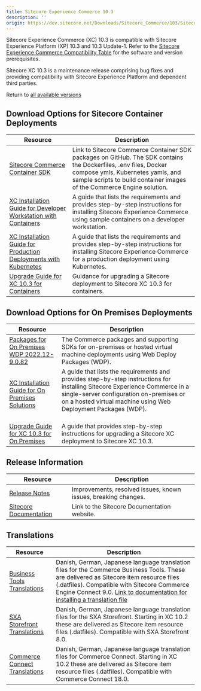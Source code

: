 ```yaml
---
title: Sitecore Experience Commerce 10.3
description: ''
origin: https://dev.sitecore.net/Downloads/Sitecore_Commerce/103/Sitecore_Experience_Commerce_103.aspx
---
```


Sitecore Experience Commerce (XC) 10.3 is compatible with Sitecore Experience Platform (XP) 10.3 and 10.3 Update-1. Refer to the [Sitecore Experience Commerce Compatibility Table](https://kb.sitecore.net/articles/804595) for the software and version prerequisites.

Sitecore XC 10.3 is a maintenance release comprising bug fixes and providing compatibility with Sitecore Experience Platform and dependent third parties.

Return to [all available versions](/Downloads/Sitecore_Commerce)

## Download Options for Sitecore Container Deployments

 | Resource | Description |
 | --- | --- |
 | [Sitecore Commerce Container SDK](https://github.com/Sitecore/container-deployment/releases) | Link to Sitecore Commerce Container SDK packages on GitHub. The SDK contains the Dockerfiles, .env files, Docker compose ymls, Kubernetes yamls, and sample scripts to build container images of the Commerce Engine solution. |
 | [XC Installation Guide for Developer Workstation with Containers](https://scdp.blob.core.windows.net/downloads/Sitecore%20Commerce/103/Sitecore%20Experience%20Commerce%20103/Secure/SXC_10_3_Installation_Guide_for_a_Developer_Workstation_with_Containers-en.pdf) | A guide that lists the requirements and provides step-by-step instructions for installing Sitecore Experience Commerce using sample containers on a developer workstation. |
 | [XC Installation Guide for Production Deployments with Kubernetes](https://scdp.blob.core.windows.net/downloads/Sitecore%20Commerce/103/Sitecore%20Experience%20Commerce%20103/Secure/SXC_10_3_Installation_Guide_for_Production_Deployments_with_Kubernetes-en.pdf) | A guide that lists the requirements and provides step-by-step instructions for installing Sitecore Experience Commerce for a production deployment using Kubernetes. |
 | [Upgrade Guide for XC 10.3 for Containers](https://scdp.blob.core.windows.net/downloads/Sitecore%20Commerce/103/Sitecore%20Experience%20Commerce%20103/Secure/SXC_10_3_Container_Upgrade_Guide-en.pdf) | Guidance for upgrading a Sitecore deployment to Sitecore XC 10.3 for containers. |

## Download Options for On Premises Deployments

 | Resource | Description |
 | --- | --- |
 | [Packages for On Premises WDP 2022.12-9.0.82](https://scdp.blob.core.windows.net/downloads/Sitecore%20Commerce/103/Sitecore%20Experience%20Commerce%20103/Secure/Sitecore.Commerce.WDP.2022.12-9.0.82.zip) | The Commerce packages and supporting SDKs for on-premises or hosted virtual machine deployments using Web Deploy Packages (WDP). |
 | [XC Installation Guide for On Premises Solutions](https://scdp.blob.core.windows.net/downloads/Sitecore%20Commerce/103/Sitecore%20Experience%20Commerce%20103/Secure/SXC_10_3_Installation_Guide_for_On-Premises_Solutions-en.pdf) | A guide that lists the requirements and provides step-by-step instructions for installing Sitecore Experience Commerce in a single-server configuration on-premises or on a hosted virtual machine using Web Deployment Packages (WDP).  <br /><br /> |
 | [Upgrade Guide for XC 10.3 for On Premises](https://scdp.blob.core.windows.net/downloads/Sitecore%20Commerce/103/Sitecore%20Experience%20Commerce%20103/Secure/SXC_10_3_Upgrade_Guide_for_Sitecore_XC_10_2-en.pdf) | A guide that provides step-by-step instructions for upgrading a Sitecore XC deployment to Sitecore XC 10.3. |

## Release Information

 | Resource | Description |
 | --- | --- |
 | [Release Notes](https://scdp.blob.core.windows.net/downloads/Sitecore%20Commerce/103/Sitecore%20Experience%20Commerce%20103/Non-secure/Sitecore%20XC10.3%20Release%20Notes.pdf) | Improvements, resolved issues, known issues, breaking changes. |
 | [Sitecore Documentation](https://doc.sitecore.com) | Link to the Sitecore Documentation website. |

## Translations

 | Resource | Description |
 | --- | --- |
 | [Business Tools Translations](https://scdp.blob.core.windows.net/downloads/Sitecore%20Commerce/103/Sitecore%20Experience%20Commerce%20103/Secure/Sitecore.Commerce.Engine.Connect.IaR.Translations.Content.9.0.17.zip) | Danish, German, Japanese language translation files for the Commerce Business Tools. These are delivered as Sitecore item resource files (.datfiles). Compatible with Sitecore Commerce Engine Connect 9.0. [Link to documentation for installing a translation file](https://doc.sitecore.com/developers/102/sitecore-experience-commerce/en/install-a-translation-file-for-the-xc-business-tools.html) |
 | [SXA Storefront Translations](https://scdp.blob.core.windows.net/downloads/Sitecore%20Commerce/103/Sitecore%20Experience%20Commerce%20103/Secure/Sitecore.Commerce.Experience.Accelerator.IaR.Translations.Content.8.0.20.zip) | Danish, German, Japanese language translation files for the SXA Storefront. Starting in XC 10.2 these are delivered as Sitecore item resource files (.datfiles). Compatible with SXA Storefront 8.0. |
 | [Commerce Connect Translations](https://scdp.blob.core.windows.net/downloads/Sitecore%20Commerce/103/Sitecore%20Experience%20Commerce%20103/Secure/Sitecore.Commerce.Connect.IaR.Translations.Content.18.0.13.zip) | Danish, German, Japanese language translation files for Commerce Connect. Starting in XC 10.2 these are delivered as Sitecore item resource files (.datfiles). Compatible with Commerce Connect 18.0. |